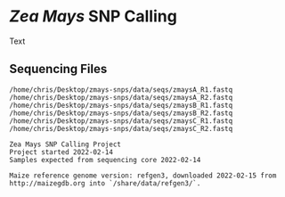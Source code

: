 # *Zea Mays* SNP Calling

Text

## Sequencing Files

	/home/chris/Desktop/zmays-snps/data/seqs/zmaysA_R1.fastq
	/home/chris/Desktop/zmays-snps/data/seqs/zmaysA_R2.fastq
	/home/chris/Desktop/zmays-snps/data/seqs/zmaysB_R1.fastq
	/home/chris/Desktop/zmays-snps/data/seqs/zmaysB_R2.fastq
	/home/chris/Desktop/zmays-snps/data/seqs/zmaysC_R1.fastq
	/home/chris/Desktop/zmays-snps/data/seqs/zmaysC_R2.fastq

	Zea Mays SNP Calling Project
	Project started 2022-02-14
	Samples expected from sequencing core 2022-02-14

	Maize reference genome version: refgen3, downloaded 2022-02-15 from
	http://maizegdb.org into `/share/data/refgen3/`.
